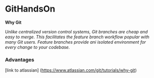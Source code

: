# GitHandsOn

**Why Git**

*Unlike centralized version control systems, Git branches are cheap and easy to merge. This facilitates the feature branch workflow popular with many Git users. Feature branches provide ani isolated environment for every change to your codebase.*

### Advantages
[link to atlassian] (https://www.atlassian.com/git/tutorials/why-git)

